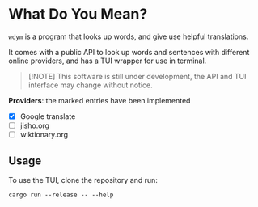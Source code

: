 # What Do You Mean?

`wdym` is a program that looks up words, and give use helpful translations.

It comes with a public API to look up words and sentences with different online
providers, and has a TUI wrapper for use in terminal.

> [!NOTE] This software is still under development, the API and TUI
> interface may change without notice.

**Providers**: the marked entries have been implemented

- [x] Google translate
- [ ] jisho.org
- [ ] wiktionary.org

## Usage

To use the TUI, clone the repository and run:

```
cargo run --release -- --help
```
